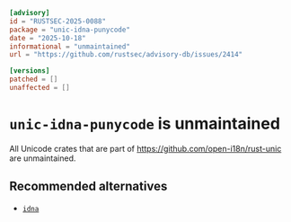 ```toml
[advisory]
id = "RUSTSEC-2025-0088"
package = "unic-idna-punycode"
date = "2025-10-18"
informational = "unmaintained"
url = "https://github.com/rustsec/advisory-db/issues/2414"

[versions]
patched = []
unaffected = []
```

# `unic-idna-punycode` is unmaintained

All Unicode crates that are part of https://github.com/open-i18n/rust-unic are unmaintained.

## Recommended alternatives

- [`idna`](https://crates.io/crates/idna)
